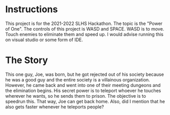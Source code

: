 # Instructions
This project is for the 2021-2022 SLHS Hackathon. The topic is the "Power of One". The controls of this project is WASD and SPACE. WASD is to move. Touch enemies to eliminate them and speed up. I would advise running this on visual studio or some form of IDE.

# The Story
This one guy, Joe, was born, but he got rejected out of his society because he was a good guy and the entire society is a villainous organization. However, he came back and went into one of their meeting dungeons and the elimination begins. His secret power is to teleport whoever he touches wherever he wants, so he sends them to prison. The objective is to speedrun this. That way, Joe can get back home. Also, did I mention that he also gets faster whenever he teleports people?
